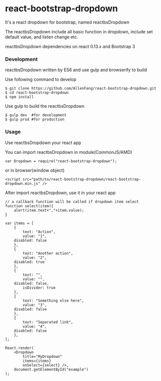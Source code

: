 # react-bootstrap-dropdown
It's a react dropdown for bootstrap, named reactbsDropdown

The reactbsDropdown include all basic function in dropdown, include set default value, and listen change etc.

reactbsDropdown dependencies on react 0.13.x and Bootstrap 3

### Development
reactbsDropdown written by ES6 and use gulp and browserify to build

Use following command to develop
```
$ git clone https://github.com/AllenFang/react-bootstrap-dropdown.git
$ cd react-bootstrap-dropdown
$ npm install
```
Use gulp to build the reactbsDropdown
```
$ gulp dev  #for development
$ gulp prod #for production
```

### Usage
Use reactbsDropdown your react app

You can import reactbsDropdown in module(CommonJS/AMD)
```
var Dropdown = require("react-bootstrap-dropdown");
```
or in browser(window object)
```
<script src="path/to/react-bootstrap-dropdown/react-bootstrap-dropdown.min.js" />
```
After import reactbsDropdown, use it in your react app

```
// a callback function will be called if dropdown item select
function select(item){
	alert(item.text+","+item.value);
}

var items = [
	{
		text: "Action",
		value: "1",
    disabled: false
	},
	{
		text: "Another action",
		value: "2",
    disabled: true
	},
	{
		text: "",
		value: "",
    disabled: false,
		isDivider: true
	},
	{
		text: "Something else here",
		value: "3",
    disabled: false
	},
	{
		text: "Separated link",
		value: "4",
    disabled: false
	},
];

React.render(
	<Dropdown
		title="MyDropdown"
		items={items}
		onSelect={select} />,
	document.getElementById("example")
);
```
